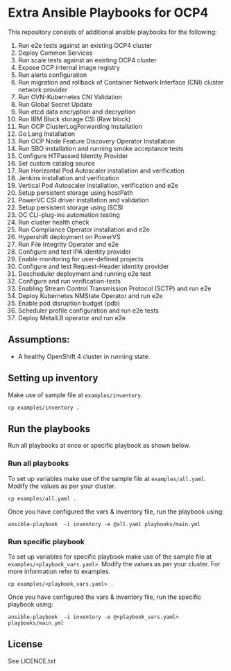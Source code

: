 # Extra Ansible Playbooks for OCP4

This repository consists of additional ansible playbooks for the following:

1. Run e2e tests against an existing OCP4 cluster
1. Deploy Common Services
1. Run scale tests against an existing OCP4 cluster
1. Expose OCP internal image registry
1. Run alerts configuration
1. Run migration and rollback of Container Network Interface (CNI) cluster network provider
1. Run OVN-Kubernetes CNI Validation 
1. Run Global Secret Update
1. Run etcd data encryption and decryption
1. Run IBM Block storage CSI (Raw block)
1. Run OCP ClusterLogForwarding Installation
1. Go Lang Installation
1. Run OCP Node Feature Discovery Operator Installation
1. Run SBO installation and running smoke acceptance tests
1. Configure HTPasswd Identity Provider
1. Set custom catalog source
1. Run Horizontal Pod Autoscaler installation and verification
1. Jenkins installation and verification
1. Vertical Pod Autoscaler installation, verification and e2e
1. Setup persistent storage using hostPath
1. PowerVC CSI driver installation and validation
1. Setup persistent storage using iSCSI
1. OC CLI-plug-ins automation testing
1. Run cluster health check
1. Run Compliance Operator installation and e2e 
1. Hypershift deployment on PowerVS
1. Run File Integrity Operator and e2e
1. Configure and test IPA identity provider
1. Enable monitoring for user-defined projects
1. Configure and test Request-Header identity provider
1. Descheduler deployment and running e2e test
1. Configure and run verification-tests
1. Enabling Stream Control Transmission Protocol (SCTP) and run e2e
1. Deploy Kubernetes NMState Operator and run e2e
1. Enable pod disruption budget (pdb)
1. Scheduler profile configuration and run e2e tests
1. Deploy MetalLB operator and run e2e

## Assumptions:

 - A healthy OpenShift 4 cluster in running state.

## Setting up inventory

Make use of sample file at `examples/inventory`.

```
cp examples/inventory .
```

## Run the playbooks

Run all playbooks at once or specific playbook as shown below.

### Run all playbooks

To set up variables make use of the sample file at `examples/all.yaml`. Modify the values as per your cluster.

```
cp examples/all.yaml .
```

Once you have configured the vars & inventory file, run the playbook using:

```
ansible-playbook  -i inventory -e @all.yaml playbooks/main.yml
```

### Run specific playbook

To set up variables for specific playbook make use of the sample file at `examples/<playbook_vars.yaml>`. Modify the values as per your cluster. For more information refer to examples.

```
cp examples/<playbook_vars.yaml> .
```

Once you have configured the vars & inventory file, run the specific playbook using:

```
ansible-playbook  -i inventory -e @<playbook_vars.yaml> playbooks/main.yml
```

License
-------

See LICENCE.txt



